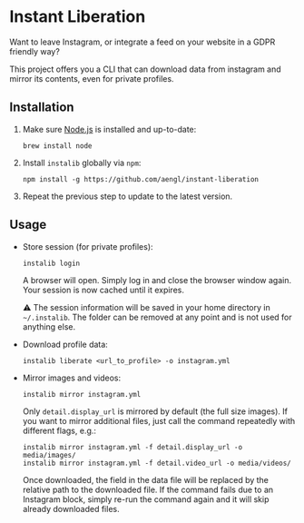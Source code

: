 # Instant Liberation

Want to leave Instagram, or integrate a feed on your website in a GDPR friendly way?

This project offers you a CLI that can download data from instagram and mirror its contents, even for private profiles.

## Installation

1.  Make sure [Node.js](https://nodejs.org/en/download/) is installed and up-to-date:

    ```
    brew install node
    ```

1.  Install `instalib` globally via `npm`:

    ```
    npm install -g https://github.com/aengl/instant-liberation
    ```

1.  Repeat the previous step to update to the latest version.

## Usage

- Store session (for private profiles):

  ```
  instalib login
  ```

  A browser will open. Simply log in and close the browser window again. Your session is now cached until it expires.

  ⚠️ The session information will be saved in your home directory in `~/.instalib`. The folder can be removed at any point and is not used for anything else.

- Download profile data:

  ```
  instalib liberate <url_to_profile> -o instagram.yml
  ```

- Mirror images and videos:

  ```
  instalib mirror instagram.yml
  ```

  Only `detail.display_url` is mirrored by default (the full size images). If you want to mirror additional files, just call the command repeatedly with different flags, e.g.:

  ```
  instalib mirror instagram.yml -f detail.display_url -o media/images/
  instalib mirror instagram.yml -f detail.video_url -o media/videos/
  ```

  Once downloaded, the field in the data file will be replaced by the relative path to the downloaded file. If the command fails due to an Instagram block, simply re-run the command again and it will skip already downloaded files.
